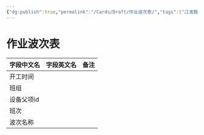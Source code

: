 ```yaml
---
{"dg-publish":true,"permalink":"/Cards/Draft/作业波次表/","tags":["江淮毅昌/蝶创I-MES/MES"]}
---
```



# 作业波次表

| **字段中文名** | **字段英文名** | **备注** |
| --------- | --------- | ------ |
| 开工时间      |           |        |
| 班组        |           |        |
| 设备父项id    |           |        |
| 班次        |           |        |
| 波次名称      |           |        |

